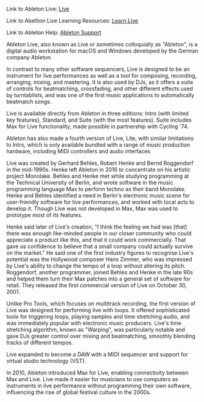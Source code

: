 Link to Ableton Live: [Live](https://www.ableton.com/en/live/)

Link to Abeltion Live Learning Resources: [Learn Live](https://www.ableton.com/en/live/learn-live/)

Link to Ableton Help: [Ableton Support](https://www.ableton.com/en/help/)

Ableton Live, also known as Live or sometimes colloquially as "Ableton", is a digital audio workstation for macOS and
Windows developed by the German company Ableton.

In contrast to many other software sequencers, Live is designed to be an instrument for live performances as well as a
tool for composing, recording, arranging, mixing, and mastering. It is also used by DJs, as it offers a suite of
controls for beatmatching, crossfading, and other different effects used by turntablists, and was one of the first music
applications to automatically beatmatch songs.

Live is available directly from Ableton in three editions: Intro (with limited key features), Standard, and Suite (with
the most features). Suite includes Max for Live functionality, made possible in partnership with Cycling '74.

Ableton has also made a fourth version of Live, Lite, with similar limitations to Intro, which is only available bundled
with a range of music production hardware, including MIDI controllers and audio interfaces

Live was created by Gerhard Behles, Robert Henke and Bernd Roggendorf in the mid-1990s. Henke left Ableton in 2016 to
concentrate on his artistic project Monolake. Behles and Henke met while studying programming at the Technical
University of Berlin, and wrote software in the music programming language Max to perform techno as their band Monolake.
Henke and Behles identified a need in Berlin's electronic music scene for user-friendly software for live performances,
and worked with local acts to develop it. Though Live was not developed in Max, Max was used to prototype most of its
features.

Henke said later of Live's creation, "I think the feeling we had was [that] there was enough like-minded people in our
closer community who could appreciate a product like this, and that it could work commercially. That gave us confidence
to believe that a small company could actually survive on the market." He said one of the first industry figures to
recognise Live's potential was the Hollywood composer Hans Zimmer, who was impressed by Live's ability to change the
tempo of a loop without altering its pitch. Roggendorf, another programmer, joined Behles and Henke in the late 90s
and helped them turn their Max patches into a general set of software for retail. They released the first commercial
version of Live on October 30, 2001.

Unlike Pro Tools, which focuses on multitrack recording, the first version of Live was designed for performing live with
loops. It offered sophisticated tools for triggering loops, playing samples and time stretching audio, and was
immediately popular with electronic music producers. Live's time stretching algorithm, known as "Warping", was
particularly notable and gave DJs greater control over mixing and beatmatching, smoothly blending tracks of different
tempos.

Live expanded to become a DAW with a MIDI sequencer and support for virtual studio technology (VST).

In 2010, Ableton introduced Max for Live, enabling connectivity between Max and Live. Live made it easier for
musicians to use computers as instruments in live performance without programming their own software, influencing the
rise of global festival culture in the 2000s.